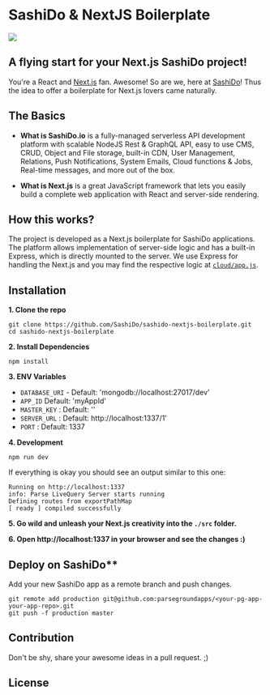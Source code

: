 # SashiDo & NextJS Boilerplate

![](https://media-blog.sashido.io/content/images/2020/08/sashido-love-nextjs--1-.png)

## A flying start for your Next.js SashiDo project!

You're a React and [Next.js](https://nextjs.org/) fan. Awesome! So are we, here at [SashiDo](https://www.sashido.io/en/)! Thus the idea to offer a boilerplate for Next.js lovers came naturally. 

## The Basics

 - **What is SashiDo.io** is a fully-managed serverless API development platform with scalable NodeJS Rest & GraphQL API, easy to use CMS, CRUD, Object and File storage, built-in CDN, User Management, Relations, Push Notifications, System Emails, Cloud functions & Jobs, Real-time messages, and more out of the box.
 
 - **What is Next.js** is a great JavaScript framework that lets you easily build a complete web application with React and server-side rendering.

## How this works?

The project is developed as a Next.js boilerplate for SashiDo applications. The platform allows implementation of server-side logic and has a built-in Express, which is directly mounted to the server. We use Express for handling the Next.js and you may find the respective logic at [`cloud/app.js`](https://github.com/SashiDo/sashido-nextjs-boilerplate/blob/master/cloud/app.js#L18).

## Installation

**1. Clone the repo**
```
git clone https://github.com/SashiDo/sashido-nextjs-boilerplate.git
cd sashido-nextjs-boilerplate
```

**2. Install Dependencies**

```
npm install
```

**3. ENV Variables**

- `DATABASE_URI` - Default: 'mongodb://localhost:27017/dev'
- `APP_ID` Default: 'myAppId'
- `MASTER_KEY` : Default: ''
- `SERVER_URL` : Default: http://localhost:1337/1'
- `PORT` : Default: 1337

**4. Development**

```
npm run dev
```

If everything is okay you should see an output similar to this one:
```
Running on http://localhost:1337
info: Parse LiveQuery Server starts running
Defining routes from exportPathMap
[ ready ] compiled successfully

```
**5. Go wild and unleash your Next.js creativity into the `./src` folder.** 

**6. Open http://localhost:1337 in your browser and see the changes :)**


## Deploy on SashiDo**

Add your new SashiDo app as a remote branch and push changes.

```
git remote add production git@github.com:parsegroundapps/<your-pg-app-your-app-repo>.git
git push -f production master
```

## Contribution

Don't be shy, share your awesome ideas in a pull request. ;)

## License

